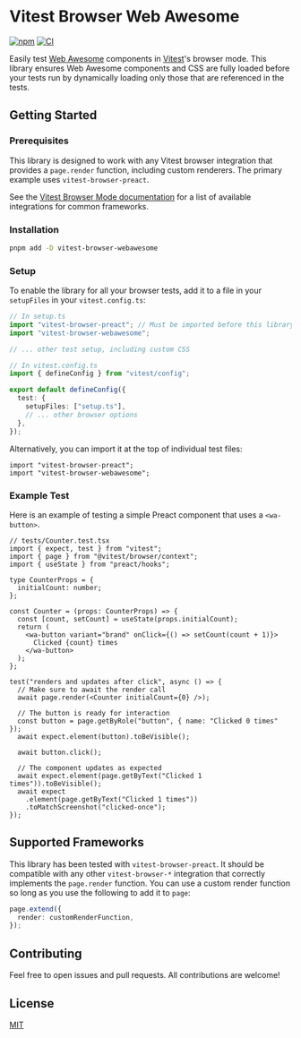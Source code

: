 # Vitest Browser Web Awesome

[![npm](https://img.shields.io/npm/v/vitest-browser-webawesome)](https://www.npmjs.com/package/vitest-browser-webawesome)
[![CI](https://github.com/enthspace/vitest-browser-webawesome/actions/workflows/unit-test.yml/badge.svg)](https://github.com/enthspace/vitest-browser-webawesome/actions/workflows/unit-test.yml)

Easily test [Web Awesome](https://webawesome.com/) components in [Vitest](https://vitest.dev/)'s browser mode. This library ensures Web Awesome components and CSS are fully loaded before your tests run by dynamically loading only those that are referenced in the tests.

## Getting Started

### Prerequisites

This library is designed to work with any Vitest browser integration that provides a `page.render` function, including custom renderers. The primary example uses `vitest-browser-preact`.

See the [Vitest Browser Mode documentation](https://vitest.dev/guide/browser.html) for a list of available integrations for common frameworks.

### Installation

```bash
pnpm add -D vitest-browser-webawesome
```

### Setup

To enable the library for all your browser tests, add it to a file in your `setupFiles` in your `vitest.config.ts`:

```ts
// In setup.ts
import "vitest-browser-preact"; // Must be imported before this library
import "vitest-browser-webawesome";

// ... other test setup, including custom CSS
```

```ts
// In vitest.config.ts
import { defineConfig } from "vitest/config";

export default defineConfig({
  test: {
    setupFiles: ["setup.ts"],
    // ... other browser options
  },
});
```

Alternatively, you can import it at the top of individual test files:

```tsx
import "vitest-browser-preact";
import "vitest-browser-webawesome";
```

### Example Test

Here is an example of testing a simple Preact component that uses a `<wa-button>`.

```tsx
// tests/Counter.test.tsx
import { expect, test } from "vitest";
import { page } from "@vitest/browser/context";
import { useState } from "preact/hooks";

type CounterProps = {
  initialCount: number;
};

const Counter = (props: CounterProps) => {
  const [count, setCount] = useState(props.initialCount);
  return (
    <wa-button variant="brand" onClick={() => setCount(count + 1)}>
      Clicked {count} times
    </wa-button>
  );
};

test("renders and updates after click", async () => {
  // Make sure to await the render call
  await page.render(<Counter initialCount={0} />);

  // The button is ready for interaction
  const button = page.getByRole("button", { name: "Clicked 0 times" });
  await expect.element(button).toBeVisible();

  await button.click();

  // The component updates as expected
  await expect.element(page.getByText("Clicked 1 times")).toBeVisible();
  await expect
    .element(page.getByText("Clicked 1 times"))
    .toMatchScreenshot("clicked-once");
});
```

## Supported Frameworks

This library has been tested with `vitest-browser-preact`. It should be compatible with any other `vitest-browser-*` integration that correctly implements the `page.render` function. You can use a custom render function so long as you use the following to add it to `page`:

```ts
page.extend({
  render: customRenderFunction,
});
```

## Contributing

Feel free to open issues and pull requests. All contributions are welcome!

## License

[MIT](./LICENSE)
